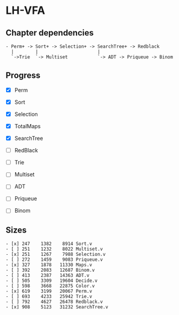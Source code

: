 # LH-VFA

## Chapter dependencies

```
- Perm+ -> Sort+ -> Selection+ -> SearchTree+ -> Redblack
  |        |                      |
  `->Trie  `-> Multiset           `-> ADT -> Priqueue -> Binom
```

## Progress

- [x] Perm
- [x] Sort
- [x] Selection
- [x] TotalMaps
- [x] SearchTree

- [ ] RedBlack

- [ ] Trie
- [ ] Multiset
- [ ] ADT
- [ ] Priqueue
- [ ] Binom

## Sizes

```
- [x] 247    1382    8914 Sort.v
- [ ] 251    1232    8022 Multiset.v
- [x] 251    1267    7988 Selection.v
- [ ] 272    1459    9083 Priqueue.v
- [x] 327    1878   11330 Maps.v
- [ ] 392    2083   12687 Binom.v
- [ ] 413    2387   14363 ADT.v
- [ ] 505    3309   19604 Decide.v
- [ ] 598    3668   22875 Color.v
- [x] 619    3199   20067 Perm.v
- [ ] 693    4233   25942 Trie.v
- [ ] 792    4627   26478 Redblack.v
- [x] 908    5123   31232 SearchTree.v
```